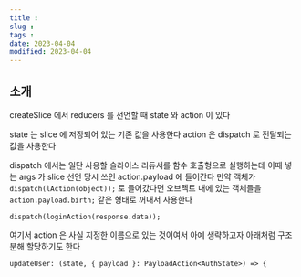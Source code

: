 ```yaml
---
title :
slug :
tags :
date: 2023-04-04
modified: 2023-04-04
---
```


## 소개

createSlice 에서 reducers 를 선언할 때
state 와 action 이 있다

state 는 slice 에 저장되어 있는 기존 값을 사용한다
action 은 dispatch 로 전달되는 값을 사용한다

dispatch 에서는 일단 사용할 슬라이스 리듀서를 함수 호출형으로 실행하는데
이때 넣는 args 가 slice 선언 당시 쓰인 action.payload 에 들어간다
만약 객체가 `dispatch(lAction(object));` 로 들어갔다면
오브젝트 내에 있는 객체들을
`action.payload.birth;` 같은 형태로 꺼내서 사용한다

`dispatch(loginAction(response.data));`

여기서 action 은 사실 지정한 이름으로 있는 것이여서
아예 생략하고자 아래처럼 구조분해 할당하기도 한다

```tsx
updateUser: (state, { payload }: PayloadAction<AuthState>) => {
```
